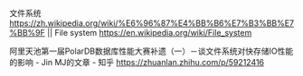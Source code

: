 
文件系统 https://zh.wikipedia.org/wiki/%E6%96%87%E4%BB%B6%E7%B3%BB%E7%BB%9F || File system https://en.wikipedia.org/wiki/File_system

阿里天池第一届PolarDB数据库性能大赛补遗（一）－谈文件系统对快存储IO性能的影响 - Jin MJ的文章 - 知乎 https://zhuanlan.zhihu.com/p/59212416
